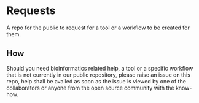# Requests
A repo for the public to request for a tool or a workflow to be created for them. 

## How
Should you need bioinformatics related help, a tool or a specific workflow that is not currently in our public repository, please raise an issue on this repo, help shall be availed as soon as the issue is viewed by one of the collaborators or anyone from the open source community with the know-how.
